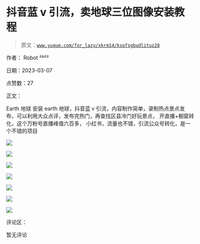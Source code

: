 # 抖音蓝 v 引流，卖地球三位图像安装教程

> 原文：[`www.yuque.com/for_lazy/xkrm14/kspfsgbudlituz28`](https://www.yuque.com/for_lazy/xkrm14/kspfsgbudlituz28)

作者： Robot ²º²² 

日期：2023-03-07 

点赞数：27 

正文： 

Earth 地球 安装 earth 地球，抖音蓝 v 引流，内容制作简单，录制热点景点发布，可以利用大众点评，发布完热门，再查找区县冷门好玩景点， 开直播+橱窗转化，这个万粉号直播峰值六百多， 小红书，流量也不错，引流公众号转化，是一个不错的项目 

![](img/4f52d4e4a228893c4e4243f14daad142.png) 

![](img/d79206bd4d9897b42a8e2d1067720cc9.png) 

![](img/74a827a56ca4ae63ea8d8cec9954cf20.png) 

![](img/b124bae86195eda85e2b27edda0cdd4c.png) 

![](img/6f715b20d25d91ccda9674b51979060c.png) 

![](img/a277277b0078ba088b380126a85bdbd2.png) 

![](img/fcf77f8301f6515e8019fd4934fcdc6b.png) 

评论区： 

暂无评论 

